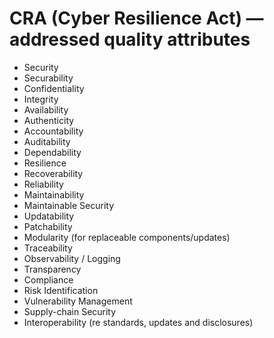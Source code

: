 # CRA (Cyber Resilience Act) — addressed quality attributes

- Security
- Securability
- Confidentiality
- Integrity
- Availability
- Authenticity
- Accountability
- Auditability
- Dependability
- Resilience
- Recoverability
- Reliability
- Maintainability
- Maintainable Security
- Updatability
- Patchability
- Modularity (for replaceable components/updates)
- Traceability
- Observability / Logging
- Transparency
- Compliance
- Risk Identification
- Vulnerability Management
- Supply-chain Security
- Interoperability (re standards, updates and disclosures)
